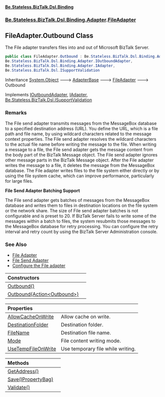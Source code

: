 #### [Be.Stateless.BizTalk.Dsl.Binding](README.md 'README')
### [Be.Stateless.BizTalk.Dsl.Binding.Adapter](Be.Stateless.BizTalk.Dsl.Binding.Adapter.md 'Be.Stateless.BizTalk.Dsl.Binding.Adapter').[FileAdapter](FileAdapter.md 'Be.Stateless.BizTalk.Dsl.Binding.Adapter.FileAdapter')

## FileAdapter.Outbound Class

The File adapter transfers files into and out of Microsoft BizTalk Server.

```csharp
public class FileAdapter.Outbound : Be.Stateless.BizTalk.Dsl.Binding.Adapter.FileAdapter,
Be.Stateless.BizTalk.Dsl.Binding.Adapter.IOutboundAdapter,
Be.Stateless.BizTalk.Dsl.Binding.Adapter.IAdapter,
Be.Stateless.BizTalk.Dsl.ISupportValidation
```

Inheritance [System.Object](https://docs.microsoft.com/en-us/dotnet/api/System.Object 'System.Object') &#129106; [AdapterBase](AdapterBase.md 'Be.Stateless.BizTalk.Dsl.Binding.Adapter.AdapterBase') &#129106; [FileAdapter](FileAdapter.md 'Be.Stateless.BizTalk.Dsl.Binding.Adapter.FileAdapter') &#129106; Outbound

Implements [IOutboundAdapter](IOutboundAdapter.md 'Be.Stateless.BizTalk.Dsl.Binding.Adapter.IOutboundAdapter'), [IAdapter](IAdapter.md 'Be.Stateless.BizTalk.Dsl.Binding.Adapter.IAdapter'), [Be.Stateless.BizTalk.Dsl.ISupportValidation](https://docs.microsoft.com/en-us/dotnet/api/Be.Stateless.BizTalk.Dsl.ISupportValidation 'Be.Stateless.BizTalk.Dsl.ISupportValidation')

### Remarks

The File send adapter transmits messages from the MessageBox database to a specified destination address (URL). You
define the URL, which is a file path and file name, by using wildcard characters related to the message context
properties. The File send adapter resolves the wildcard characters to the actual file name before writing the message
to the file.
            When writing a message to a file, the File send adapter gets the message content from the body part of the BizTalk
            Message object. The File send adapter ignores other message parts in the BizTalk Message object. After the File
            adapter writes the message to a file, it deletes the message from the MessageBox database. The File adapter writes
            files to the file system either directly or by using the file system cache, which can improve performance,
            particularly for large files.
            

<b>File Send Adapter Batching Support</b>

The File send adapter gets batches of messages from the MessageBox database and writes them to files in destination
locations on the file system or the network share. The size of File send adapter batches is not configurable and is
preset to 20. If BizTalk Server fails to write some of the messages within a batch to files, the system resubmits
those messages to the MessageBox database for retry processing. You can configure the retry interval and retry count
by using the BizTalk Server Administration console.

### See Also
- [File Adapter](https://docs.microsoft.com/en-us/biztalk/core/file-adapter 'https://docs.microsoft.com/en-us/biztalk/core/file-adapter')
- [File Send Adapter](https://docs.microsoft.com/en-us/biztalk/core/file-adapter#file-send-adapter 'https://docs.microsoft.com/en-us/biztalk/core/file-adapter#file-send-adapter')
- [Configure the File adapter](https://docs.microsoft.com/en-us/biztalk/core/configure-the-file-adapter 'https://docs.microsoft.com/en-us/biztalk/core/configure-the-file-adapter')

| Constructors | |
| :--- | :--- |
| [Outbound()](FileAdapter.Outbound.Outbound().md 'Be.Stateless.BizTalk.Dsl.Binding.Adapter.FileAdapter.Outbound.Outbound()') | |
| [Outbound(Action&lt;Outbound&gt;)](FileAdapter.Outbound.Outbound(Action_Outbound_).md 'Be.Stateless.BizTalk.Dsl.Binding.Adapter.FileAdapter.Outbound.Outbound(System.Action<Be.Stateless.BizTalk.Dsl.Binding.Adapter.FileAdapter.Outbound>)') | |

| Properties | |
| :--- | :--- |
| [AllowCacheOnWrite](FileAdapter.Outbound.AllowCacheOnWrite.md 'Be.Stateless.BizTalk.Dsl.Binding.Adapter.FileAdapter.Outbound.AllowCacheOnWrite') | Allow cache on write. |
| [DestinationFolder](FileAdapter.Outbound.DestinationFolder.md 'Be.Stateless.BizTalk.Dsl.Binding.Adapter.FileAdapter.Outbound.DestinationFolder') | Destination folder. |
| [FileName](FileAdapter.Outbound.FileName.md 'Be.Stateless.BizTalk.Dsl.Binding.Adapter.FileAdapter.Outbound.FileName') | Destination file name. |
| [Mode](FileAdapter.Outbound.Mode.md 'Be.Stateless.BizTalk.Dsl.Binding.Adapter.FileAdapter.Outbound.Mode') | File content writing mode. |
| [UseTempFileOnWrite](FileAdapter.Outbound.UseTempFileOnWrite.md 'Be.Stateless.BizTalk.Dsl.Binding.Adapter.FileAdapter.Outbound.UseTempFileOnWrite') | Use temporary file while writing. |

| Methods | |
| :--- | :--- |
| [GetAddress()](FileAdapter.Outbound.GetAddress().md 'Be.Stateless.BizTalk.Dsl.Binding.Adapter.FileAdapter.Outbound.GetAddress()') | |
| [Save(IPropertyBag)](FileAdapter.Outbound.Save(IPropertyBag).md 'Be.Stateless.BizTalk.Dsl.Binding.Adapter.FileAdapter.Outbound.Save(Microsoft.BizTalk.Component.Interop.IPropertyBag)') | |
| [Validate()](FileAdapter.Outbound.Validate().md 'Be.Stateless.BizTalk.Dsl.Binding.Adapter.FileAdapter.Outbound.Validate()') | |
